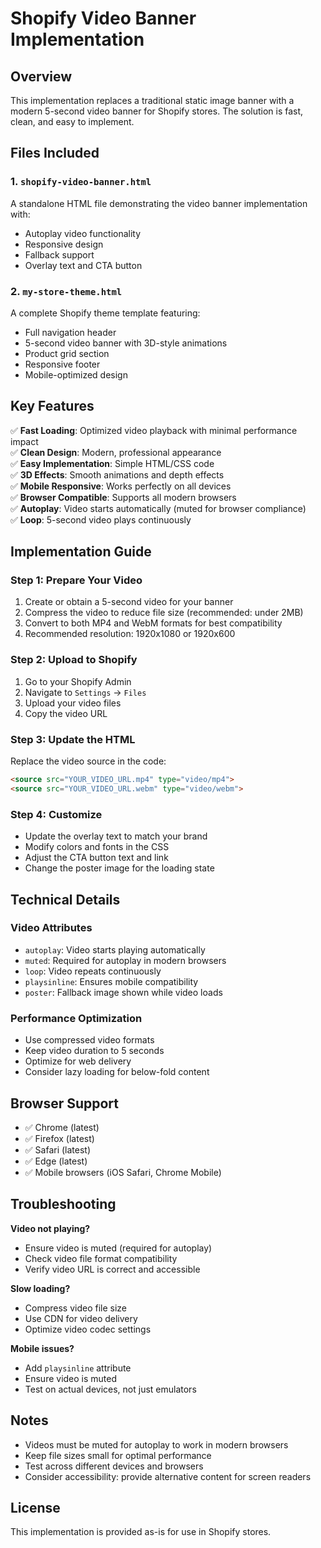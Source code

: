 # Shopify Video Banner Implementation

## Overview
This implementation replaces a traditional static image banner with a modern 5-second video banner for Shopify stores. The solution is fast, clean, and easy to implement.

## Files Included

### 1. `shopify-video-banner.html`
A standalone HTML file demonstrating the video banner implementation with:
- Autoplay video functionality
- Responsive design
- Fallback support
- Overlay text and CTA button

### 2. `my-store-theme.html`
A complete Shopify theme template featuring:
- Full navigation header
- 5-second video banner with 3D-style animations
- Product grid section
- Responsive footer
- Mobile-optimized design

## Key Features

✅ **Fast Loading**: Optimized video playback with minimal performance impact  
✅ **Clean Design**: Modern, professional appearance  
✅ **Easy Implementation**: Simple HTML/CSS code  
✅ **3D Effects**: Smooth animations and depth effects  
✅ **Mobile Responsive**: Works perfectly on all devices  
✅ **Browser Compatible**: Supports all modern browsers  
✅ **Autoplay**: Video starts automatically (muted for browser compliance)  
✅ **Loop**: 5-second video plays continuously  

## Implementation Guide

### Step 1: Prepare Your Video
1. Create or obtain a 5-second video for your banner
2. Compress the video to reduce file size (recommended: under 2MB)
3. Convert to both MP4 and WebM formats for best compatibility
4. Recommended resolution: 1920x1080 or 1920x600

### Step 2: Upload to Shopify
1. Go to your Shopify Admin
2. Navigate to `Settings` → `Files`
3. Upload your video files
4. Copy the video URL

### Step 3: Update the HTML
Replace the video source in the code:
```html
<source src="YOUR_VIDEO_URL.mp4" type="video/mp4">
<source src="YOUR_VIDEO_URL.webm" type="video/webm">
```

### Step 4: Customize
- Update the overlay text to match your brand
- Modify colors and fonts in the CSS
- Adjust the CTA button text and link
- Change the poster image for the loading state

## Technical Details

### Video Attributes
- `autoplay`: Video starts playing automatically
- `muted`: Required for autoplay in modern browsers
- `loop`: Video repeats continuously
- `playsinline`: Ensures mobile compatibility
- `poster`: Fallback image shown while video loads

### Performance Optimization
- Use compressed video formats
- Keep video duration to 5 seconds
- Optimize for web delivery
- Consider lazy loading for below-fold content

## Browser Support
- ✅ Chrome (latest)
- ✅ Firefox (latest)
- ✅ Safari (latest)
- ✅ Edge (latest)
- ✅ Mobile browsers (iOS Safari, Chrome Mobile)

## Troubleshooting

**Video not playing?**
- Ensure video is muted (required for autoplay)
- Check video file format compatibility
- Verify video URL is correct and accessible

**Slow loading?**
- Compress video file size
- Use CDN for video delivery
- Optimize video codec settings

**Mobile issues?**
- Add `playsinline` attribute
- Ensure video is muted
- Test on actual devices, not just emulators

## Notes
- Videos must be muted for autoplay to work in modern browsers
- Keep file sizes small for optimal performance
- Test across different devices and browsers
- Consider accessibility: provide alternative content for screen readers

## License
This implementation is provided as-is for use in Shopify stores.
